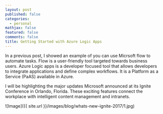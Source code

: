 ```yaml
---
layout: post
published: false
categories:
  - personal
mathjax: false
featured: false
comments: false
title: Getting Started with Azure Logic Apps
---
```

In a previous post, I showed an example of you can use Micrsoft flow to automate tasks. Flow is a user-friendly tool targeted towards business users. Azure Logic apps is a developer focused tool that allows developers to integrate applications and define complex workflows. It is a Platform as a Service (PaAS) available in Azure.



I will be highlighting the major updates Microsoft announced at its Ignite Conference in Orlando, Florida. These exciting features connect the workplace with intelligent content management and intranets.

![Image]({{ site.url }}/images/blog/whats-new-ignite-2017/1.jpg)
